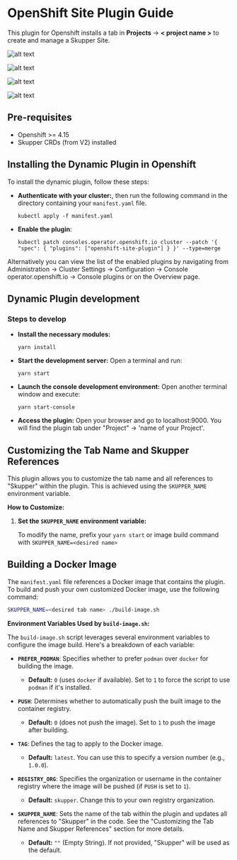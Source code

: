 # OpenShift Site Plugin Guide

This plugin for Openshift installs a tab in **Projects** -> **< project name >** to create and manage a Skupper Site.

![alt text](https://github.com/user-attachments/assets/116af7b5-4019-401e-bb61-1fbc68b6c6d1)

![alt text](https://github.com/user-attachments/assets/e5f2dd6a-23ae-4926-bef6-5d55a7abb6b6)

![alt text](https://github.com/user-attachments/assets/3af884af-7953-465d-ae17-7eff74cbe655)

![alt text](https://github.com/user-attachments/assets/7a3b589f-6915-4d6c-bd58-623187efc465)

## Pre-requisites

- Openshift >= 4.15
- Skupper CRDs (from V2) installed

## Installing the Dynamic Plugin in Openshift

To install the dynamic plugin, follow these steps:

- **Authenticate with your cluster:**, then run the following command in the directory containing your `manifest.yaml` file.

  ```shell
  kubectl apply -f manifest.yaml
  ```

- **Enable the plugin**:

  ```shell
  kubectl patch consoles.operator.openshift.io cluster --patch '{ "spec": { "plugins": ["openshift-site-plugin"] } }' --type=merge
  ```

Alternatively you can view the list of the enabled plugins by navigating from Administration → Cluster Settings → Configuration → Console operator.openshift.io → Console plugins or on the Overview page.

## Dynamic Plugin development

### Steps to develop

- **Install the necessary modules:**

  ```shell
  yarn install
  ```

- **Start the development server:** Open a terminal and run:

  ```shell
  yarn start
  ```

- **Launch the console development environment:** Open another terminal window and execute:

  ```shell
  yarn start-console
  ```

- **Access the plugin:** Open your browser and go to localhost:9000. You will find the plugin tab under "Project" -> 'name of your Project'.

## Customizing the Tab Name and Skupper References

This plugin allows you to customize the tab name and all references to "Skupper" within the plugin. This is achieved using the `SKUPPER_NAME` environment variable.

**How to Customize:**

1. **Set the `SKUPPER_NAME` environment variable:**

   To modify the name, prefix your `yarn start` or image build command with `SKUPPER_NAME=<desired name>`

## Building a Docker Image

The `manifest.yaml` file references a Docker image that contains the plugin. To build and push your own customized Docker image, use the following command:

```bash
SKUPPER_NAME=<desired tab name> ./build-image.sh
```

**Environment Variables Used by `build-image.sh`:**

The `build-image.sh` script leverages several environment variables to configure the image build. Here's a breakdown of each variable:

- **`PREFER_PODMAN`**: Specifies whether to prefer `podman` over `docker` for building the image.

  - **Default:** `0` (uses `docker` if available). Set to `1` to force the script to use `podman` if it's installed.

- **`PUSH`**: Determines whether to automatically push the built image to the container registry.

  - **Default:** `0` (does not push the image). Set to `1` to push the image after building.

- **`TAG`**: Defines the tag to apply to the Docker image.

  - **Default:** `latest`. You can use this to specify a version number (e.g., `1.0.0`).

- **`REGISTRY_ORG`**: Specifies the organization or username in the container registry where the image will be pushed (if `PUSH` is set to `1`).

  - **Default:** `skupper`. Change this to your own registry organization.

- **`SKUPPER_NAME`**: Sets the name of the tab within the plugin and updates all references to "Skupper" in the code. See the "Customizing the Tab Name and Skupper References" section for more details.

  - **Default:** `""` (Empty String). If not provided, "Skupper" will be used as the default.

